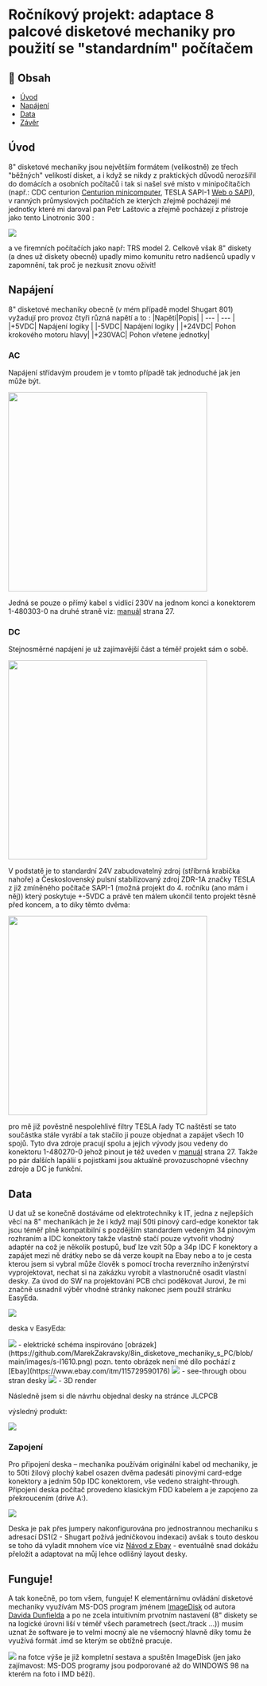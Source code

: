 # Ročníkový projekt: adaptace 8 palcové disketové mechaniky pro použití se "standardním" počítačem




## 🚩 Obsah

- [Úvod](#Úvod)
- [Napájení](#Napájení)
- [Data](#Data)
- [Závěr](#Funguje)

## Úvod
8" disketové mechaniky jsou největším formátem (velikostně) ze třech "běžných" velikostí disket, a i když se nikdy z praktických důvodů nerozšířil do domácích a osobních počítačů
i tak si našel své místo v minipočítačích (např.: CDC centurion [Centurion minicomputer](https://www.youtube.com/playlist?list=PLnw98JPyObn0wJFdbcRDP7LMz8Aw2T97V), TESLA SAPI-1 [Web o SAPI](http://www.sapi.cz/)),
v ranných průmyslových počítačích ze kterých zřejmě pocházejí mé jednotky které mi daroval pan Petr Laštovic
a zřejmě pocházejí z přístroje jako tento Linotronic 300 :


<img src="https://github.com/MarekZakravsky/8in_disketove_mechaniky_s_PC/blob/main/images/linotype-hell-linotronic-330-imagesetter-p30516837_2.jpg" />


a ve firemních počítačích jako např: TRS model 2.
Celkově však 8" diskety (a dnes už diskety obecně) upadly mimo komunitu retro nadšenců upadly v zapomnění, tak proč je nezkusit znovu oživit!


## Napájení

8" disketové mechaniky obecně (v mém případě model Shugart 801) vyžadují pro provoz čtyři různá napětí
a to :
|Napětí|Popis|
| --- | --- |
|+5VDC| Napájení logiky |
|-5VDC| Napájení logiky |
|+24VDC| Pohon krokového motoru hlavy|
|+230VAC| Pohon vřetene jednotky|

### AC
Napájení střídavým proudem je v tomto případě tak jednoduché jak jen může být.

<img src="https://github.com/MarekZakravsky/8in_disketove_mechaniky_s_PC/blob/main/images/IMG20240516202339.jpg" height = "400" height = "800" />

Jedná se pouze o přímý kabel s vidlicí 230V na jednom konci a konektorem 1-480303-0 na druhé straně viz: [manuál](https://github.com/MarekZakravsky/8in_disketove_mechaniky_s_PC/blob/main/SA800%20OEM%20Manual.pdf#page=<27>) strana 27.

### DC
Stejnosměrné napájení je už zajímavější část a téměř projekt sám o sobě.

<img src="https://github.com/MarekZakravsky/8in_disketove_mechaniky_s_PC/blob/main/images/IMG20240516205932.jpg" height = "400" height = "800" />

V podstatě je to standardní 24V zabudovatelný zdroj (stříbrná krabička nahoře) a Československý pulsní stabilizovaný zdroj ZDR-1A
značky TESLA z již zmíněného počítače SAPI-1 (možná projekt do 4. ročníku (ano mám i něj)) který poskytuje +-5VDC a právě ten málem ukončil
tento projekt těsně před koncem, a to díky těmto dvěma:

<img src="https://github.com/MarekZakravsky/8in_disketove_mechaniky_s_PC/blob/main/images/IMG20240516211020.jpg" height = "400" height = "800" />

pro mě již pověstně nespolehlivé filtry TESLA řady TC naštěstí se tato součástka stále vyrábí a tak stačilo ji pouze objednat a zapájet všech 10 spojů.
Tyto dva zdroje pracují spolu a jejich vývody jsou vedeny do konektoru 1-480270-0 jehož pinout je též uveden v [manuál](https://github.com/MarekZakravsky/8in_disketove_mechaniky_s_PC/blob/main/SA800%20OEM%20Manual.pdf#page=<27>) strana 27.
Takže po pár dalších lapálií s pojistkami jsou aktuálně provozuschopné všechny zdroje a DC je funkční.

## Data

U dat už se konečně dostáváme od elektrotechniky k IT, jedna z nejlepších věcí na 8" mechanikách je že i když mají 50ti pinový card-edge konektor tak jsou téměř plně kompatibilní s pozdějším standardem vedeným 34 pinovým rozhraním a IDC konektory
takže vlastně stačí pouze vytvořit vhodný adaptér na což je několik postupů, buď lze vzít 50p a 34p IDC F konektory a zapájet mezi ně drátky nebo se dá verze koupit na Ebay nebo a to je cesta kterou jsem si vybral může člověk s pomocí trocha reverzního inženýrství
vyprojektovat, nechat si na zakázku vyrobit a vlastnoručně osadit vlastní desky. Za úvod do SW na projektování PCB chci poděkovat Jurovi, že mi značně usnadnil výběr vhodné stránky nakonec jsem použil stránku EasyEda.

<img src="https://github.com/MarekZakravsky/8in_disketove_mechaniky_s_PC/blob/main/images/Edaeasy.PNG" />

deska v EasyEda:

<img src="https://github.com/MarekZakravsky/8in_disketove_mechaniky_s_PC/blob/main/images/Schematic_Floppy-disk-drive-adapter_2024-05-16.png" />
 - elektrické schéma inspirováno [obrázek](https://github.com/MarekZakravsky/8in_disketove_mechaniky_s_PC/blob/main/images/s-l1610.png) pozn. tento obrázek není mé dílo pochází z [Ebay](https://www.ebay.com/itm/115729590176)
<img src="https://github.com/MarekZakravsky/8in_disketove_mechaniky_s_PC/blob/main/images/deska.PNG" />
- see-through obou stran desky
<img src="https://github.com/MarekZakravsky/8in_disketove_mechaniky_s_PC/blob/main/images/deska3d.PNG" />
- 3D render



Následně jsem si dle návrhu objednal desky na stránce JLCPCB


výsledný produkt:

<img src="https://github.com/MarekZakravsky/8in_disketove_mechaniky_s_PC/blob/main/images/IMG20240517180648.jpg"  />

### Zapojení 
Pro připojení deska – mechanika používám originální kabel od mechaniky, je to 50ti žilový plochý kabel osazen dvěma padesáti pinovými card-edge konektory a jedním 50p IDC konektorem, vše vedeno straight-through.
Připojení deska počítač provedeno klasickým FDD kabelem a je zapojeno za překroucením (drive A:).

<img src="https://github.com/MarekZakravsky/8in_disketove_mechaniky_s_PC/blob/main/images/IMG20240517181731.jpg"  />


Deska je pak přes jumpery nakonfigurována pro jednostrannou mechaniku s adresací DS1(2 - Shugart požívá jedničkovou indexaci) avšak s touto deskou se toho dá vyladit mnohem více viz [Návod z Ebay](https://github.com/MarekZakravsky/8in_disketove_mechaniky_s_PC/blob/main/images/s-l1601.png) - eventuálně snad dokážu přeložit a adaptovat na můj lehce odlišný layout desky.


## Funguje!

A tak konečně, po tom všem, funguje!
K elementárnímu ovládání disketové mechaniky využívám MS-DOS program jménem [ImageDisk](http://dunfield.classiccmp.org/img/) od autora [Davida Dunfielda](https://dunfield.themindfactory.com/)
a po ne zcela intuitivním prvotním nastavení (8" diskety se na logické úrovni liší v téměř všech parametrech (sect./track ...)) musím uznat že software je to velmi mocný ale ne všemocný hlavně díky tomu že využívá formát .imd se kterým se obtížně pracuje.

<img src="https://github.com/MarekZakravsky/8in_disketove_mechaniky_s_PC/blob/main/images/IMG20240517201537.jpg"  />
 na fotce výše je již kompletní sestava a spuštěn ImageDisk (jen jako zajímavost: MS-DOS programy jsou podporované až do WINDOWS 98 na kterém na foto i IMD běží).



 
 
 
 

 

 

 
 
 
 

